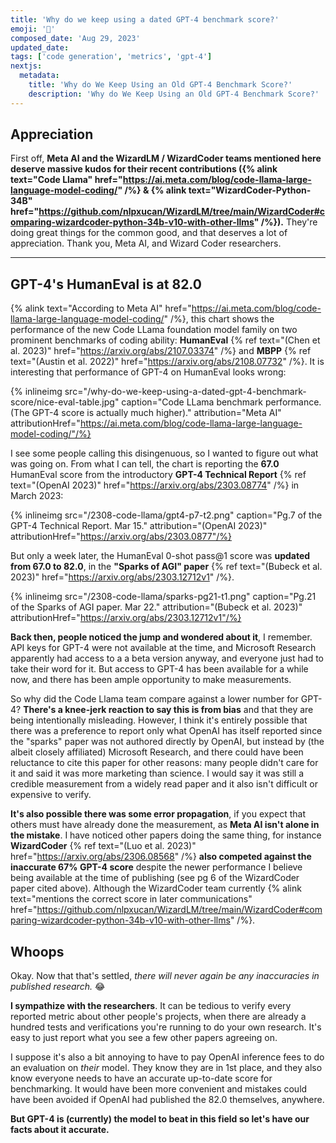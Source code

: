 ```yaml
---
title: 'Why do we keep using a dated GPT-4 benchmark score?'
emoji: '🔬'
composed_date: 'Aug 29, 2023'
updated_date:
tags: ['code generation', 'metrics', 'gpt-4']
nextjs:
  metadata:
    title: 'Why do We Keep Using an Old GPT-4 Benchmark Score?'
    description: 'Why do We Keep Using an Old GPT-4 Benchmark Score?'
---
```


## Appreciation

First off, **Meta AI and the WizardLM / WizardCoder teams mentioned here deserve massive kudos for their recent contributions ({% alink text="Code Llama" href="https://ai.meta.com/blog/code-llama-large-language-model-coding/" /%} & {% alink text="WizardCoder-Python-34B" href="https://github.com/nlpxucan/WizardLM/tree/main/WizardCoder#comparing-wizardcoder-python-34b-v10-with-other-llms" /%}).**
They're doing great things for the common good, and that deserves a lot of appreciation. Thank you, Meta AI, and Wizard Coder researchers.

---

## GPT-4's HumanEval is at 82.0

{% alink text="According to Meta AI" href="https://ai.meta.com/blog/code-llama-large-language-model-coding/" /%}, this chart shows the performance of the new Code LLama
foundation model family on two prominent benchmarks of coding ability: **HumanEval** {% ref text="(Chen et al. 2023)" href="https://arxiv.org/abs/2107.03374" /%} and **MBPP** {% ref text="(Austin et al. 2022)" href="https://arxiv.org/abs/2108.07732" /%}. It is interesting that performance of GPT-4 on HumanEval looks wrong:

{% inlineimg src="/why-do-we-keep-using-a-dated-gpt-4-benchmark-score/nice-eval-table.jpg" caption="Code LLama benchmark performance. (The GPT-4 score is actually much higher)." attribution="Meta AI" attributionHref="https://ai.meta.com/blog/code-llama-large-language-model-coding/"/%}

I see some people calling this disingenuous, so I wanted to figure out what was going on. From what I can tell, the chart is reporting the **67.0** HumanEval score from the introductory **GPT-4 Technical Report** {% ref text="(OpenAI 2023)" href="https://arxiv.org/abs/2303.08774" /%} in March 2023:

{% inlineimg src="/2308-code-llama/gpt4-p7-t2.png" caption="Pg.7 of the GPT-4 Technical Report. Mar 15." attribution="(OpenAI 2023)" attributionHref="https://arxiv.org/abs/2303.0877"/%}

But only a week later, the HumanEval 0-shot pass@1 score was **updated from 67.0 to 82.0**, in the **"Sparks of AGI" paper** {% ref text="(Bubeck et al. 2023)" href="https://arxiv.org/abs/2303.12712v1" /%}.

{% inlineimg src="/2308-code-llama/sparks-pg21-t1.png" caption="Pg.21 of the Sparks of AGI paper. Mar 22." attribution="(Bubeck et al. 2023)" attributionHref="https://arxiv.org/abs/2303.12712v1"/%}

**Back then, people noticed the jump and wondered about it**, I remember. API keys for GPT-4 were not available at the time, and Microsoft Research apparently had access to a a beta version anyway, and everyone just had to take their word for it. But access to GPT-4 has been available for a while now, and there has been ample opportunity to make measurements.

So why did the Code Llama team compare against a lower number for GPT-4? **There's a knee-jerk reaction to say this is from bias** and that they are being intentionally misleading. However, I think it's entirely possible that there was a preference to report only what OpenAI has itself reported since the "sparks" paper was not authored directly by OpenAI, but instead by (the albeit closely affiliated) Microsoft Research, and there could have been reluctance to cite this paper for other reasons: many people didn't care for it and said it was more marketing than science. I would say it was still a credible measurement from a widely read paper and it also isn't difficult or expensive to verify.

**It's also possible there was some error propagation**, if you expect that others must have already done the measurement, as **Meta AI isn't alone in the mistake**. I have noticed other papers doing the same thing, for instance **WizardCoder** {% ref text="(Luo et al. 2023)" href="https://arxiv.org/abs/2306.08568" /%} **also competed against the inaccurate 67% GPT-4 score** despite the newer performance I believe being available at the time of publishing (see pg 6 of the WizardCoder paper cited above). Although the WizardCoder team currently {% alink text="mentions the correct score in later communications" href="https://github.com/nlpxucan/WizardLM/tree/main/WizardCoder#comparing-wizardcoder-python-34b-v10-with-other-llms" /%}.

## Whoops

Okay. Now that that's settled, _there will never again be any inaccuracies in published research._ 😂

**I sympathize with the researchers**. It can be tedious to verify every reported metric about other people's projects, when there are already a hundred tests and verifications you're running to do your own research. It's easy to just report what you see a few other papers agreeing on.

I suppose it's also a bit annoying to have to pay OpenAI inference fees to do an evaluation on _their_ model. They know they are in 1st place, and they also know everyone needs to have an accurate up-to-date score for benchmarking. It would have been more convenient and mistakes could have been avoided if OpenAI had published the 82.0 themselves, anywhere.

**But GPT-4 is (currently) the model to beat in this field so let's have our facts about it accurate.**
